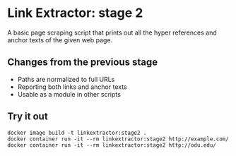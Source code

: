 # Link Extractor: stage 2

A basic page scraping script that prints out all the hyper references and anchor texts of the given web page.

## Changes from the previous stage

* Paths are normalized to full URLs
* Reporting both links and anchor texts
* Usable as a module in other scripts

## Try it out

```shell
docker image build -t linkextractor:stage2 .
docker container run -it --rm linkextractor:stage2 http://example.com/
docker container run -it --rm linkextractor:stage2 http://odu.edu/
```
